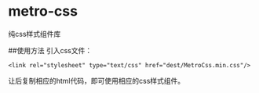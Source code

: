 # metro-css
纯css样式组件库

##使用方法
引入css文件：

	<link rel="stylesheet" type="text/css" href="dest/MetroCss.min.css"/>

让后复制相应的html代码，即可使用相应的css样式组件。

